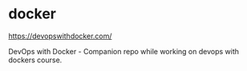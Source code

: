 # docker

https://devopswithdocker.com/

DevOps with Docker - Companion repo while working on devops with dockers course. 


